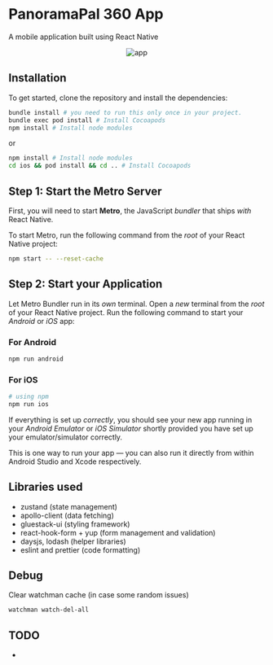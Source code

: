 # PanoramaPal 360 App

A mobile application built using React Native

<p align="center">
  <img src="https://github.com/prafful-indirala/panorama-pal/tree/main/assets/images/app.png" alt="app" />
</p>

## Installation

To get started, clone the repository and install the dependencies:

```bash
bundle install # you need to run this only once in your project.
bundle exec pod install # Install Cocoapods
npm install # Install node modules
```

or

```bash
npm install # Install node modules
cd ios && pod install && cd .. # Install Cocoapods
```

## Step 1: Start the Metro Server

First, you will need to start **Metro**, the JavaScript _bundler_ that ships _with_ React Native.

To start Metro, run the following command from the _root_ of your React Native project:

```bash
npm start -- --reset-cache
```

## Step 2: Start your Application

Let Metro Bundler run in its _own_ terminal. Open a _new_ terminal from the _root_ of your React Native project. Run the following command to start your _Android_ or _iOS_ app:

### For Android

```bash
npm run android
```

### For iOS

```bash
# using npm
npm run ios
```

If everything is set up _correctly_, you should see your new app running in your _Android Emulator_ or _iOS Simulator_ shortly provided you have set up your emulator/simulator correctly.

This is one way to run your app — you can also run it directly from within Android Studio and Xcode respectively.

## Libraries used

- zustand (state management)
- apollo-client (data fetching)
- gluestack-ui (styling framework)
- react-hook-form + yup (form management and validation)
- daysjs, lodash (helper libraries)
- eslint and prettier (code formatting)

## Debug

Clear watchman cache (in case some random issues)

```bash
watchman watch-del-all
```

## TODO

-
